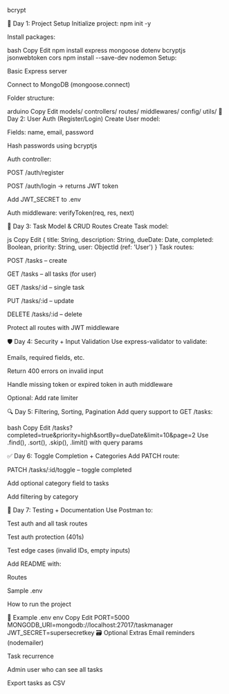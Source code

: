 bcrypt

📆 Day 1: Project Setup
Initialize project: npm init -y

Install packages:

bash
Copy
Edit
npm install express mongoose dotenv bcryptjs jsonwebtoken cors
npm install --save-dev nodemon
Setup:

Basic Express server

Connect to MongoDB (mongoose.connect)

Folder structure:

arduino
Copy
Edit
models/
controllers/
routes/
middlewares/
config/
utils/
👤 Day 2: User Auth (Register/Login)
Create User model:

Fields: name, email, password

Hash passwords using bcryptjs

Auth controller:

POST /auth/register

POST /auth/login → returns JWT token

Add JWT_SECRET to .env

Auth middleware: verifyToken(req, res, next)

📝 Day 3: Task Model & CRUD Routes
Create Task model:

js
Copy
Edit
{
  title: String,
  description: String,
  dueDate: Date,
  completed: Boolean,
  priority: String,
  user: ObjectId (ref: 'User')
}
Task routes:

POST /tasks – create

GET /tasks – all tasks (for user)

GET /tasks/:id – single task

PUT /tasks/:id – update

DELETE /tasks/:id – delete

Protect all routes with JWT middleware

🛡️ Day 4: Security + Input Validation
Use express-validator to validate:

Emails, required fields, etc.

Return 400 errors on invalid input

Handle missing token or expired token in auth middleware

Optional: Add rate limiter

🔍 Day 5: Filtering, Sorting, Pagination
Add query support to GET /tasks:

bash
Copy
Edit
/tasks?completed=true&priority=high&sortBy=dueDate&limit=10&page=2
Use .find(), .sort(), .skip(), .limit() with query params

✅ Day 6: Toggle Completion + Categories
Add PATCH route:

PATCH /tasks/:id/toggle – toggle completed

Add optional category field to tasks

Add filtering by category

🧪 Day 7: Testing + Documentation
Use Postman to:

Test auth and all task routes

Test auth protection (401s)

Test edge cases (invalid IDs, empty inputs)

Add README with:

Routes

Sample .env

How to run the project

🧰 Example .env
env
Copy
Edit
PORT=5000
MONGODB_URI=mongodb://localhost:27017/taskmanager
JWT_SECRET=supersecretkey
🗃️ Optional Extras
Email reminders (nodemailer)

Task recurrence

Admin user who can see all tasks

Export tasks as CSV

